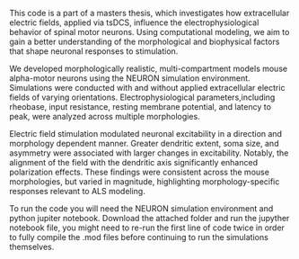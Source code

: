 This code is a part of a masters thesis, which investigates how extracellular electric fields, applied via tsDCS, influence the electrophysiological behavior of spinal motor neurons. 
Using computational modeling, we aim to gain a better understanding of the morphological and biophysical factors that shape neuronal responses to stimulation.

We developed morphologically realistic, multi-compartment models mouse alpha-motor neurons using the NEURON simulation environment. 
Simulations were conducted with and without applied extracellular electric fields of varying orientations.
Electrophysiological parameters,including rheobase, input resistance, resting membrane potential, and latency to peak, were analyzed across multiple morphologies. 

Electric field stimulation modulated neuronal excitability in a direction and morphology dependent manner. Greater dendritic extent, soma size, 
and asymmetry were associated with larger changes in excitability. Notably, the alignment of the field with the dendritic axis significantly enhanced polarization effects. 
These findings were consistent across the mouse morphologies, but varied in magnitude, highlighting morphology-specific responses relevant to ALS modeling.

To run the code you will need the NEURON simulation environment and python jupiter notebook. Download the attached folder and run the jupyther notebook file, you might need to re-run the first line of code twice in order to fully compile the .mod files before continuing to run the simulations themselves. 
